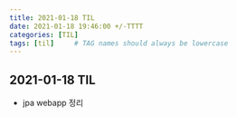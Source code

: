 ```yaml
---
title: 2021-01-18 TIL
date: 2021-01-18 19:46:00 +/-TTTT
categories: [TIL]
tags: [til]     # TAG names should always be lowercase
---
```

 
## 2021-01-18 TIL 
- jpa webapp 정리